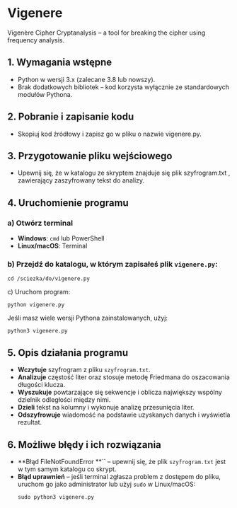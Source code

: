 # Vigenere
Vigenère Cipher Cryptanalysis – a tool for breaking the cipher using frequency analysis.
## 1. Wymagania wstępne

- Python w wersji 3.x (zalecane 3.8 lub nowszy).
- Brak dodatkowych bibliotek – kod korzysta wyłącznie ze standardowych modułów Pythona.

## 2. Pobranie i zapisanie kodu

- Skopiuj kod źródłowy i zapisz go w pliku o nazwie vigenere.py.

## 3. Przygotowanie pliku wejściowego

- Upewnij się, że w katalogu ze skryptem znajduje się plik szyfrogram.txt , zawierający zaszyfrowany tekst do analizy.

## 4. Uruchomienie programu

### a) Otwórz terminal

- **Windows**: `cmd` lub PowerShell
- **Linux/macOS**: Terminal

### b) Przejdź do katalogu, w którym zapisałeś plik `vigenere.py`:

```
cd /sciezka/do/vigenere.py
```

 c) Uruchom program:

```
python vigenere.py
```

Jeśli masz wiele wersji Pythona zainstalowanych, użyj:

```
python3 vigenere.py
```

## 5. Opis działania programu

- **Wczytuje** szyfrogram z pliku `szyfrogram.txt`.
- **Analizuje** częstość liter oraz stosuje metodę Friedmana do oszacowania długości klucza.
- **Wyszukuje** powtarzające się sekwencje i oblicza największy wspólny dzielnik odległości między nimi.
- **Dzieli** tekst na kolumny i wykonuje analizę przesunięcia liter.
- **Odszyfrowuje** wiadomość na podstawie uzyskanych danych i wyświetla rezultat.

## 6. Możliwe błędy i ich rozwiązania

- \*\*Błąd FileNotFoundError \*\*\`\` – upewnij się, że plik `szyfrogram.txt` jest w tym samym katalogu co skrypt.
- **Błąd uprawnień** – jeśli terminal zgłasza problem z dostępem do pliku, uruchom go jako administrator lub użyj `sudo` w Linux/macOS:
  ```
  sudo python3 vigenere.py
  ```
